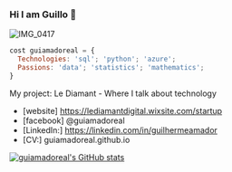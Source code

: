 ### Hi I am Guillo 👋

![IMG_0417](https://user-images.githubusercontent.com/96705374/147861433-7259fa33-132a-452b-b4ba-2c87bb43be5d.JPG)

```js
cost guiamadoreal = { 
  Technologies: 'sql'; 'python'; 'azure';
  Passions: 'data'; 'statistics'; 'mathematics';
}
````

  My project: Le Diamant -  Where I talk about technology
  
  - [website] https://lediamantdigital.wixsite.com/startup
  - [facebook] @guiamadoreal
  - [LinkedIn:] https://linkedin.com/in/guilhermeamador
  - [CV:] guiamadoreal.github.io
   
[![guiamadoreal's GitHub stats](https://github-readme-stats.vercel.app/api?username=guiamadoreal)](https://github.com/anuraghazra/github-readme-stats)
<!---
